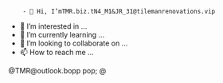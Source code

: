         - 👋 Hi, I’mTMR.biz.tN4_M1&JR_31@tilemanrenovations.vip
- 👀 I’m interested in ...
- 🌱 I’m currently learning ...
- 💞️ I’m looking to collaborate on ...
- 📫 How to reach me ...

<!---
tilemanrenovations/tilemanrenovations is a ✨ special ✨ repository because its `README.md` (this file) appears on your GitHub profile.
You can click the Preview link to take a look at your changes.iistall
--->@TMR@outlook.bopp pop; @
